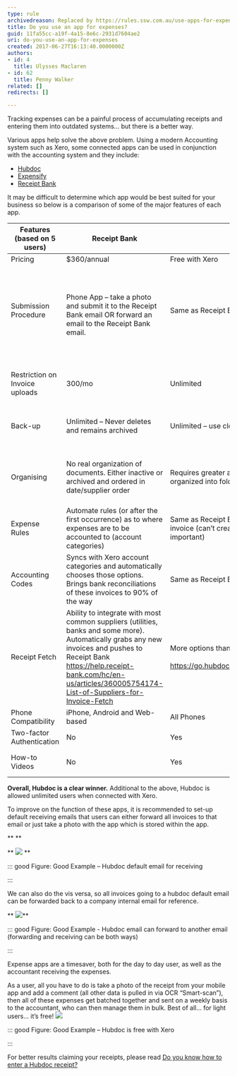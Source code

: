 ```yaml
---
type: rule
archivedreason: Replaced by https://rules.ssw.com.au/use-apps-for-expenses
title: Do you use an app for expenses?
guid: 11fa55cc-a19f-4a15-8e6c-2931d7604ae2
uri: do-you-use-an-app-for-expenses
created: 2017-06-27T16:13:40.0000000Z
authors:
- id: 4
  title: Ulysses Maclaren
- id: 62
  title: Penny Walker
related: []
redirects: []

---
```


Tracking expenses can be a painful process of accumulating receipts and entering them into outdated systems… but there is a better way. 



Various apps help solve the above problem. Using a modern Accounting system such as Xero, some connected apps can be used in conjunction with the accounting system and they include:


* [Hubdoc](https://www.hubdoc.com/)
* [Expensify](https://www.expensify.com/)
* [Receipt Bank](https://www.receipt-bank.com/au/)


It may be difficult to determine which app would be best suited for your business so below is a comparison of some of the major features of each app.







| Features (based on 5 users)<br> | Receipt Bank<br> | Hubdoc<br> | Expensify<br><br> | Preferred Option<br> |
| --- | --- | --- | --- | --- |
| Pricing<br> | $360/annual<br> | Free with Xero<br> | $840/annual (minimum)<br> | Hubdoc <br> |
| Submission Procedure<br><br> | Phone App – take a photo and submit it to the Receipt Bank email OR forward an email to the Receipt Bank email. <br> | Same as Receipt Bank<br><br> | Same as Receipt Bank<br><br> | No preference – the same procedures with all.<br> <br> **Figure: Hubdoc email for receiving** <br><br> |
| Restriction on Invoice uploads <br> | 300/mo<br> | Unlimited<br> | Unlimited<br><br> | Hubdoc and Expensify<br><br> |
| Back-up<br> | Unlimited – Never deletes and remains archived<br> | Unlimited – use cloud back up and security. Never deletes <br> | Unlimited – Never deletes and remains archived<br> | Hubdoc – the added security just seems better<br> |
| Organising<br> | No real organization of documents. Either inactive or archived and ordered in date/supplier order<br> | Requires greater access than uploader only. Automatically organized into folders (can be updated). <br> | Can be manually organised into folders or reports. <br> | Expensify as Hubdoc requires greater access<br><br> |
| Expense Rules<br> | Automate rules (or after the first occurrence) as to where expenses are to be accounted to (account categories) <br> | Same as Receipt Bank – however seems to only be on each invoice (can’t create outside of existing invoice – not that important)<br> | Same as Receipt Bank – little easier to navigate to the section <br> | Expensify <br> |
| Accounting Codes<br> | Syncs with Xero account categories and automatically chooses those options. Brings bank reconciliations of these invoices to 90% of the way<br> | Same as Receipt Bank<br> | Not available at $840/annual. If the business wants to use this, the subscription plan will be $1800/annual.<br> | Receipt Bank or Hubdoc<br><br> |
| Receipt Fetch<br> | Ability to integrate with most common suppliers (utilities, banks and some more). Automatically grabs any new invoices and pushes to Receipt Bank<br>https://help.receipt-bank.com/hc/en-us/articles/360005754174-List-of-Suppliers-for-Invoice-Fetch <br> | More options than Receipt Bank and more major suppliers<br> <br>https://go.hubdoc.com/hubfs/HubdocLiveAUConnections.pdf<br> | Limited options https://use.expensify.com/all-integrations<br> | Hubdoc<br><br> |
| Phone Compatibility<br> | iPhone, Android and Web-based <br> | All Phones <br> | All Phones<br> | Hubdoc or Expensify<br> |
| Two-factor Authentication<br> | No<br> | Yes<br> | No<br> | Hubdoc<br> |
| How-to Videos<br> | No<br> | Yes<br> | Yes<br> | Expensify - has more videos<br> |


 **Overall, Hubdoc is a clear winner.** Additional to the above, Hubdoc is allowed unlimited users when connected with Xero.



To improve on the function of these apps, it is recommended to set-up default receiving emails that users can either forward all invoices to that email or just take a photo with the app which is stored within the app.


 **
** 

 **
![](pic.png)
** 


::: good
Figure: Good Example – Hubdoc default email for receiving


:::


We can also do the vis versa, so all invoices going to a hubdoc default email can be forwarded back to a company internal email for reference. 



 **
![](pic1.png)** 



::: good
Figure: Good Example - Hubdoc email can forward to another email (forwarding and receiving can be both ways)

:::



<!--endintro-->

Expense apps are a timesaver, both for the day to day user, as well as the accountant receiving the expenses.

As a user, all you have to do is take a photo of the receipt from your mobile app and add a comment (all other data is pulled in via OCR “Smart-scan”), then all of these expenses get batched together and sent on a weekly basis to the accountant, who can then manage them in bulk. 
Best of all… for light users… it’s free! 
![](2020-06-12_12-10-17.png)


::: good
Figure: Good Example – Hubdoc is free with Xero

:::


For better results claiming your receipts, please read [Do you know how to enter a Hubdoc receipt?](/_layouts/15/FIXUPREDIRECT.ASPX?WebId=3dfc0e07-e23a-4cbb-aac2-e778b71166a2&TermSetId=07da3ddf-0924-4cd2-a6d4-a4809ae20160&TermId=48a3a405-7156-4a01-8a4f-a4cd6c82717c)
